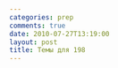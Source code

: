 ```yaml
---
categories: prep
comments: true
date: 2010-07-27T13:19:00
layout: post
title: Темы для 198
---
```


